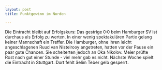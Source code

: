 ```yaml
---
layout: post
title: Punktgewinn im Norden

---
```


Die Eintracht bleibt auf Erfolgskurs: Das gestrige 0:0 beim Hamburger SV ist durchaus als Erfolg zu werten. In einer wenig spektakulären Partie gelang keiner Mannschaft ein Treffer. Die Hamburger, ohne ihren leicht angeschlagenen Ruud van Nistelrooy angetreten, hatten vor der Pause ein paar gute Chancen. Sie scheiterten jedoch an Oka Nikolov. Meier prüfte Rost nach gut einer Stunde - viel mehr gab es nicht. Nächste Woche spielt die Eintracht in Stuttgart. Dort fehlt Selim Teber gelb gesperrt.


